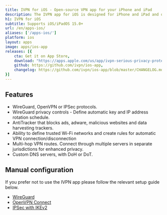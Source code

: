 ```yaml
---
title: IVPN for iOS - Open-source VPN app for your iPhone and iPad
description: The IVPN app for iOS is designed for iPhone and iPad and offers you comprehensive privacy leak protection, automatic connection on insecure Wi-Fi and Multi-hop.
h1: IVPN for iOS
subtitle: Supports iOS/iPadOS 15.0+
url: /en/apps-ios/
aliases: ['/apps-ios/']
platform: ios
layout: apps
image: apps/ios-app
releases: [{
    cta: Get it on App Store,
    download: "https://apps.apple.com/us/app/ivpn-serious-privacy-protection/id1193122683?mt=8",
    github: https://github.com/ivpn/ios-app,
    changelog: https://github.com/ivpn/ios-app/blob/master/CHANGELOG.md
}]
---
```

## Features

- WireGuard, OpenVPN or IPSec protocols.
- WireGuard privacy controls - Define automatic key and IP address rotation schedule.
- AntiTracker that blocks ads, adware, malicious websites and data harvesting trackers.
- Ability to define trusted Wi-Fi networks and create rules for automatic VPN connection/disconnection
- Multi-hop VPN routes. Connect through multiple servers in separate jurisdictions for enhanced privacy.
- Custom DNS servers, with DoH or DoT.

## Manual configuration

If you prefer not to use the IVPN app please follow the relevant setup guide below.

- [WireGuard](/setup/ios-wireguard/)
- [OpenVPN Connect](/setup/ios-openvpn-connect/)  
- [IPSec with IKEv2](/setup/ios-ipsec-ikev2/)

